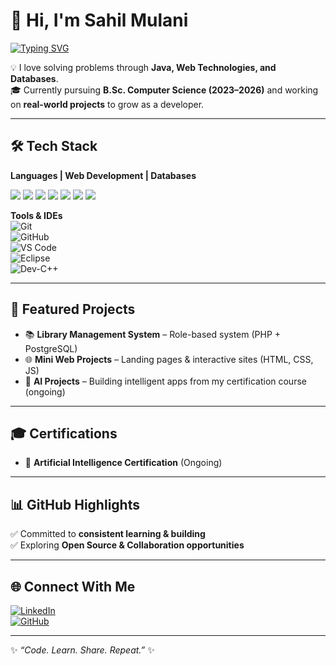 # 👋 Hi, I'm Sahil Mulani  

[![Typing SVG](https://readme-typing-svg.herokuapp.com?font=Fira+Code&pause=1000&color=00C4FF&width=435&lines=Aspiring+Software+Developer;Java+%7C+Web+Development+%7C+AI+Enthusiast;Always+Learning+%7C+Always+Building)](https://git.io/typing-svg)  

💡 I love solving problems through **Java, Web Technologies, and Databases**.  
🎓 Currently pursuing **B.Sc. Computer Science (2023–2026)** and working on **real-world projects** to grow as a developer.  

---

## 🛠 Tech Stack  

**Languages | Web Development | Databases**  
<p align="left">
  <!-- Languages -->
  <img src="https://img.shields.io/badge/Java-%23ED8B00.svg?style=for-the-badge&logo=openjdk&logoColor=white"/>
  <img src="https://img.shields.io/badge/C-%2300599C.svg?style=for-the-badge&logo=c&logoColor=white"/>
  <img src="https://img.shields.io/badge/PHP-%23777BB4.svg?style=for-the-badge&logo=php&logoColor=white"/>
  <!-- Web -->
  <img src="https://img.shields.io/badge/HTML5-%23E34F26.svg?style=for-the-badge&logo=html5&logoColor=white"/>
  <img src="https://img.shields.io/badge/CSS3-%231572B6.svg?style=for-the-badge&logo=css3&logoColor=white"/>
  <img src="https://img.shields.io/badge/JavaScript-%23F7DF1E.svg?style=for-the-badge&logo=javascript&logoColor=black"/>
  <!-- Databases -->
  <img src="https://img.shields.io/badge/PostgreSQL-%23336791.svg?style=for-the-badge&logo=postgresql&logoColor=white"/>
</p>  

**Tools & IDEs**  
![Git](https://img.shields.io/badge/Git-%23F05032.svg?style=for-the-badge&logo=git&logoColor=white)  
![GitHub](https://img.shields.io/badge/GitHub-%23121011.svg?style=for-the-badge&logo=github&logoColor=white)  
![VS Code](https://img.shields.io/badge/VS%20Code-0078d7.svg?style=for-the-badge&logo=visual-studio-code&logoColor=white)  
![Eclipse](https://img.shields.io/badge/Eclipse-2C2255.svg?style=for-the-badge&logo=eclipse&logoColor=white)  
![Dev-C++](https://img.shields.io/badge/Dev--C++-00599C.svg?style=for-the-badge&logo=c%2B%2B&logoColor=white)  

---

## 📌 Featured Projects  
- 📚 **Library Management System** – Role-based system (PHP + PostgreSQL)  
- 🌐 **Mini Web Projects** – Landing pages & interactive sites (HTML, CSS, JS)  
- 🤖 **AI Projects** – Building intelligent apps from my certification course (ongoing)  

---

## 🎓 Certifications  
- 🧠 **Artificial Intelligence Certification** (Ongoing)  

---

## 📊 GitHub Highlights  
✅ Committed to **consistent learning & building**  
✅ Exploring **Open Source & Collaboration opportunities**  

---

## 🌐 Connect With Me  
[![LinkedIn](https://img.shields.io/badge/LinkedIn-%230077B5.svg?style=for-the-badge&logo=linkedin&logoColor=white)](https://www.linkedin.com/in/sahilmulani)  
[![GitHub](https://img.shields.io/badge/GitHub-%23121011.svg?style=for-the-badge&logo=github&logoColor=white)](https://github.com/Mulani-Sahil)  

---

✨ *“Code. Learn. Share. Repeat.”* ✨  
